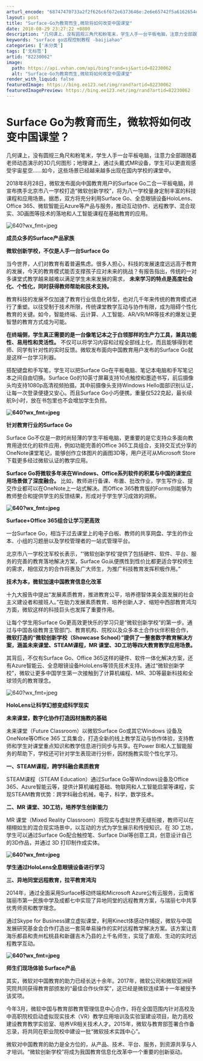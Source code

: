 ```yaml
---
arturl_encode: "68747470733a2f2f626c6f672e6373646e:2e6e65742f5a6162654e62526469743336323433714e4a5831:2f61727469636c652f64657461696c732f3832323330303632"
layout: post
title: "Surface-Go为教育而生,微软将如何改变中国课堂"
date: 2018-08-29 23:27:22 +0800
description: "几何课上，没有圆规三角尺和粉笔末，学生人手一台平板电脑，注意力全部跟随着老师动态演示的3D几何图形；"
keywords: "surface go远程控制教程 -baijiahao"
categories: ['未分类']
tags: ['无标签']
artid: "82230062"
image:
  path: https://api.vvhan.com/api/bing?rand=sj&artid=82230062
  alt: "Surface-Go为教育而生,微软将如何改变中国课堂"
render_with_liquid: false
featuredImage: https://bing.ee123.net/img/rand?artid=82230062
featuredImagePreview: https://bing.ee123.net/img/rand?artid=82230062
---
```


# Surface Go为教育而生，微软将如何改变中国课堂？

几何课上，没有圆规三角尺和粉笔末，学生人手一台平板电脑，注意力全部跟随着老师动态演示的3D几何图形；地理课上，通过头戴式MR设备，学生可以更直观感受宇宙星空……如今，这些场景已经越来越多出现在国内学校的课堂中。

2018年8月28日，微软发布面向中国教育用户的Surface Go二合一平板电脑，并宣布携手北京市八一学校打造“微软创新学校”，将为八一学校量身定制丰富的科技课程和应用场景。据悉，双方将充分利用Surface Go、全息眼镜设备HoloLens、Office 365、微软智能云Azure等产品与服务，推动互动协作、远程教学、混合现实、3D画图等技术的落地和人工智能课程在基础教育的应用。

![640?wx_fmt=jpeg](https://i-blog.csdnimg.cn/blog_migrate/26a5e8d994e6118e812989e0880e301e.jpeg)

**成员众多的Surface产品家族**

**微软创新学校，不仅是人手一台Surface Go**

当今世界，人们对教育有着普遍焦虑。很多人担心，科技的发展速度远远高于教育的发展，今天的教育模式能否支撑孩子应对未来的挑战？有报告指出，传统的一对多课堂式教学越来越难以满足学生未来发展的需求，
**未来学习的特点是高度社会化、个性化，同时获得教师帮助和技术支持。**

教育科技的发展不仅加速了教育行业信息化转型，也对几千年来传统的教育模式进行了重塑。以往受制于技术所限，传统课堂教学互动与协作有限，成为阻碍个性化教育的关键。如今，智能终端、云计算、人工智能、AR/VR/MR等技术的爆发让更智慧的教育方式成为可能。

**在终端侧，学生真正需要的是一台像笔记本之于白领那样的生产力工具，兼具功能性、易用性和灵活性。**
不仅可以将学习内容和过程全部线上化，而且能够得到老师、同学有针对性的实时反馈。微软发布面向中国教育用户发布的Surface Go就是这样一台学习利器。

搭配键盘和手写笔，学生可以把Surface Go在平板电脑、笔记本电脑和手写笔记本之间自由切换。Surface Go的10英寸屏幕支持10点触控和墨迹书写，前后摄像头均支持1080p高清视频拍摄。其中前摄像头支持Windows Hello面部识别认证，让每一次登录便捷又安心。而且Surface Go小巧便携，重量仅522克起，最长续航9小时，放在书包里也不会增加学生负担。

**![640?wx_fmt=jpeg](https://i-blog.csdnimg.cn/blog_migrate/a18ad55039b6797835d8a835c2e3410b.jpeg)**

**针对教育行业的Surface Go**

Surface Go不仅是一款时尚轻薄的学生平板电脑，更重要的是它支持众多面向教育用途优化的软件应用，例如功能完善的Office 365工具组合，支持交互式分享的OneNote课堂笔记，能够创作立体图片的画图3D等，用户还可从Microsoft Store下载更多经过微软认证的教学应用。

**Surface Go将微软多年来在Windows、Office系列软件的积累与中国的课堂应用场景做了深度融合。**
比如，教师进行备课、布置、批改作业，学生写作业、提交作业都可以在OneNote上一站式解决。而Office 365教育版的Forms则能够为教师整合和提供学生的反馈结果，形成对于学生学习成效的洞察。

**![640?wx_fmt=jpeg](https://i-blog.csdnimg.cn/blog_migrate/f2e3058cb8d659937728d213d7159516.jpeg)**

**Surface+Office 365组合让学习更高效**

一台Surface Go，相当于过去课堂上的电子白板、教师的共享网盘、学生的作业本、小组的习题册以及学校管理者的一站式管理平台。

北京市八一学校沈军校长表示，“‘微软创新学校’提供了包括硬件、软件、平台、服务的完善的教育落地解决方案，Surface Go从便携性到性价比都更适合学校师生的需求，相信双方的合作将惠及广大师生，为推广科技教育发挥积极作用。”

**技术为本，微软加速中国教育信息化改革**

十九大报告中提出“发展素质教育，推进教育公平，培养德智体美全面发展的社会主义建设者和接班人。”在助力发展素质教育、培养创新人才、缩短中西部教育鸿沟方面，微软这样的科技巨头也发挥了重要作用。

让每个学生用Surface Go更高效更快乐的学习只是“微软创新学校”的第一步。通过与中国各级教育主管部门、教育机构、院校以及众多本土合作伙伴积极合作，
**微软打造的“微软创新学校（Showcase School）”提供了一整套数字教育解决方案，涵盖未来课堂、STEAM课程，MR 课堂、3D工坊等四大教育教学应用场景。**

其背后，不仅有Surface Go、Office 365这样的硬件、软件一体化解决方案，还有Azure智能云、全息眼镜设备HoloLens等领先技术支持。通过“微软创新学校”，微软让更多中国学生第一次接触到了计算机编程、MR、3D等最新科技和全球领先的教育理念。

![640?wx_fmt=jpeg](https://i-blog.csdnimg.cn/blog_migrate/ebd11d6263e832429be686ba75b1bedd.jpeg)

**HoloLens让科学幻想变成科学现实**

**未来课堂，数字化协作打造因材施教的基础**

未来课堂（Future Classroom）以微软Surface Go或其它Windows 设备及OneNote等Office 365 工具集合，打造全新的线上教学互动与协作体验，支持教师和学生对课堂重点知识和教学信息进行同步与共享。在Power BI和人工智能服务的帮助下，学校还可针对学生表现进行分析，因材施教实现个性化学习。

**一、STEAM课程，跨学科融合素质教育**

STEAM课程（STEAM Education）通过Surface Go等Windows设备及Office 365、Azure智能云等，提供计算机编程基础、物联网和人工智能启蒙等课程，实现STEAM教育优势：跨学科融合机械，电子，科学，数学技术。

**二、MR 课堂、3D工坊，培养学生创新能力**

MR 课堂（Mixed Reality Classroom）将现实与虚拟世界无缝衔接，教师可以在栩栩如生的混合现实场景中，以互动的方式为学生展示和传授知识。在 3D 工坊，学生可以通过Surface Go配合触控笔、Surface Dial等创意工具，创意设计自己的3D作品，并通过 3D 打印制作成实体。

**![640?wx_fmt=jpeg](https://i-blog.csdnimg.cn/blog_migrate/2c491902efe6381f7e65fe67215c82a7.jpeg)**

**学生通过HoloLens全息眼镜设备进行学习**

**三、异地同堂远程教育，拉平教育鸿沟**

2014年，通过全面采用Surface移动终端和Microsoft Azure公有云服务，云南省瑞丽市第一民族中学及成都七中实现了异地同堂的远程教育方案，与瑞丽七中共享优秀师资和教学理念。

通过Skype for Business建立虚拟课堂，利用Kinect体感动作捕捉，微软与中国发展研究基金会合作打造出一套简单易操作的实时远程教学解决方案。该方案让青海乐都县和贵州松桃县和新疆吉木乃县的上千名师生，实现了直观、生动的实时远程教学互动。

**![640?wx_fmt=jpeg](https://i-blog.csdnimg.cn/blog_migrate/509c83d6733d18b8e59b2ecc1a98c1fc.jpeg)**

**师生们现场体验
**Surface产品****

其实，微软对中国教育的助力已经长达十余年。2017年，微软公司和微软亚洲研究院共同获得教育部颁发的“最佳合作伙伴奖”，这已经是微软连续第十一年被授予该奖项。

今年3月，微软中国与教育部教育管理信息中心合作，将在全国范围内针对高校及中高职院校启动虚拟现实技术（VR）教学应用培训及实验室建设项目，助力高校建设教育教学实验室、培养VR相关技术人才。2015年，微软与教育部签署合作备忘录，将共同在职业院校中建设一批“微软技术实践中心”。

微软对中国教育的助力是全方位的，从产品、技术、平台、服务，到资源共享与人才培训。“微软创新学校”将成为我国教育信息化改革中一个重要的创新驱动。